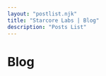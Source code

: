 ```yaml
---
layout: "postlist.njk"
title: "Starcore Labs | Blog"
description: "Posts List"
---
```

<!-- blog -->
<h1 class="blog-title">Blog</h1>
